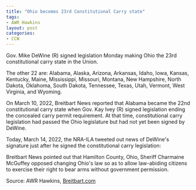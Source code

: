 ```yaml
---
title: "Ohio becomes 23rd Constitutional Carry state"
tags:
- AWR Hawkins
layout: post
categories:
- CCW
---
```


Gov. Mike DeWine (R) signed legislation Monday making Ohio the 23rd constitutional carry state in the Union.

The other 22 are: Alabama, Alaska, Arizona, Arkansas, Idaho, Iowa, Kansas, Kentucky, Maine, Mississippi, Missouri, Montana, New Hampshire, North Dakota, Oklahoma, South Dakota, Tennessee, Texas, Utah, Vermont, West Virginia, and Wyoming.

On March 10, 2022, Breitbart News reported that Alabama became the 22nd constitutional carry state when Gov. Kay Ivey (R) signed legislation ending the concealed carry permit requirement. At that time, constitutional carry legislation had passed the Ohio legislature but had not yet been signed by DeWine.

Today, March 14, 2022, the NRA-ILA tweeted out news of DeWine's signature just after he signed the constitutional carry legislation:

Breitbart News pointed out that Hamilton County, Ohio, Sheriff Charmaine McGuffey opposed changing Ohio's law so as to allow law-abiding citizens to exercise their right to bear arms without government permission.

Source: AWR Hawkins, [Breitbart.com](https://www.breitbart.com/politics/2022/03/14/ohio-becomes-23rd-constitutional-carry-state/)
